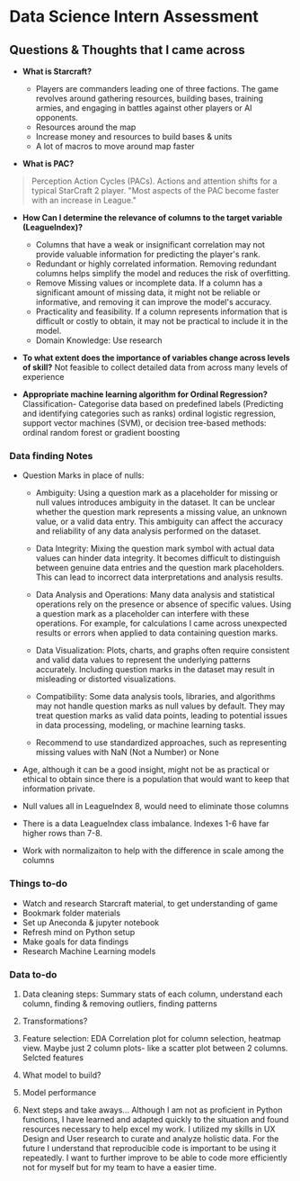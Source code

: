 # Data Science Intern Assessment


## Questions & Thoughts that I came across

- **What is Starcraft?**
    - Players are commanders leading one of three factions. The game revolves around gathering resources, building bases, training armies, and engaging in battles against other players or AI opponents. 
    - Resources around the map
    - Increase money and resources to build bases & units
    - A lot of macros to move around map faster 

- **What is PAC?**
> Perception Action Cycles (PACs). Actions and attention shifts for a typical StarCraft 2 player. "Most aspects of the PAC become faster with an increase in League."

- **How Can I determine the relevance of columns to the target variable (LeagueIndex)?**
    - Columns that have a weak or insignificant correlation may not provide valuable information for predicting the player's rank.
    - Redundant or highly correlated information. Removing redundant columns helps simplify the model and reduces the risk of overfitting. 
    - Remove Missing values or incomplete data. If a column has a significant amount of missing data, it might not be reliable or informative, and removing it can improve the model's accuracy.
    - Practicality and feasibility. If a column represents information that is difficult or costly to obtain, it may not be practical to include it in the model.
    - Domain Knowledge: Use research

- **To what extent does the importance of variables change across levels of skill?**
    Not feasible to collect detailed data from across many levels of experience

- **Appropriate machine learning algorithm for Ordinal Regression?**
    Classification- Categorise data based on predefined labels (Predicting and identifying categories such as ranks) 
    ordinal logistic regression, support vector machines (SVM), or decision tree-based methods: ordinal random forest or gradient boosting

### Data finding Notes
- Question Marks in place of nulls:
    - Ambiguity: Using a question mark as a placeholder for missing or null values introduces ambiguity in the dataset. It can be unclear whether the question mark represents a missing value, an unknown value, or a valid data entry. This ambiguity can affect the accuracy and reliability of any data analysis performed on the dataset.

    - Data Integrity: Mixing the question mark symbol with actual data values can hinder data integrity. It becomes difficult to distinguish between genuine data entries and the question mark placeholders. This can lead to incorrect data interpretations and analysis results.

    - Data Analysis and Operations: Many data analysis and statistical operations rely on the presence or absence of specific values. Using a question mark as a placeholder can interfere with these operations. For example, for calculations I came across unexpected results or errors when applied to data containing question marks.

    - Data Visualization: Plots, charts, and graphs often require consistent and valid data values to represent the underlying patterns accurately. Including question marks in the dataset may result in misleading or distorted visualizations.

    - Compatibility: Some data analysis tools, libraries, and algorithms may not handle question marks as null values by default. They may treat question marks as valid data points, leading to potential issues in data processing, modeling, or machine learning tasks.
    - Recommend to use standardized approaches, such as representing missing values with NaN (Not a Number) or None 

- Age, although it can be a good insight, might not be as practical or ethical to obtain since there is a population that would want to keep that information private.
- Null values all in LeagueIndex 8, would need to eliminate those columns 
- There is a data LeagueIndex class imbalance. Indexes 1-6 have far higher rows than 7-8. 
- Work with normalizaiton to help with the difference in scale among the columns

### Things to-do

- Watch and research Starcraft material, to get understanding of game
- Bookmark folder materials
- Set up Aneconda & jupyter notebook
- Refresh mind on Python setup
- Make goals for data findings
- Research Machine Learning models


### Data to-do
1. Data cleaning steps: Summary stats of each column, understand each column, finding & removing outliers, finding patterns

2. Transformations?

3. Feature selection: EDA Correlation plot for column selection, heatmap view. Maybe just 2 column plots- like a scatter plot between 2 columns. Selcted features 

4. What model to build?

5. Model performance

6. Next steps and take aways...
    Although I am not as proficient in Python functions, I have learned and adapted quickly to the situation and found resources necessary to help excel my work. I utilized my skills in UX Design and User research to curate and analyze holistic data. For the future I understand that reproducible code is important to be using it repeatedly. I want to further improve to be able to code more efficiently not for myself but for my team to have a easier time. 


